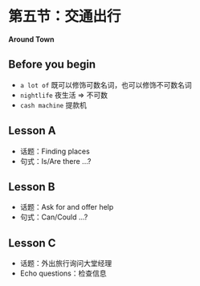 # 第五节：交通出行

**Around Town**

## Before you begin

- `a lot of` 既可以修饰可数名词，也可以修饰不可数名词
- `nightlife` 夜生活 => 不可数
- `cash machine` 提款机

## Lesson A

- 话题：Finding places
- 句式：Is/Are there ...?

## Lesson B

- 话题：Ask for and offer help
- 句式：Can/Could ...?

## Lesson C

- 话题：外出旅行询问大堂经理
- Echo questions：检查信息
